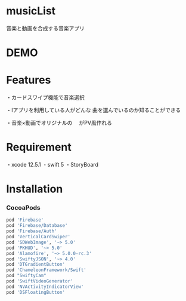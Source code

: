 # musicList
音楽と動画を合成する音楽アプリ

# DEMO


# Features
・カードスワイプ機能で音楽選択

・Iアプリを利用している人がどんな
曲を選んでいるのか知ることができる

・音楽×動画でオリジナルの
　がPV風作れる


# Requirement

・xcode 12.5.1
・swift 5
・StoryBoard

# Installation
### CocoaPods
```ruby
pod 'Firebase'
pod 'Firebase/Database'
pod 'Firebase/Auth'
pod 'VerticalCardSwiper'
pod 'SDWebImage', '~> 5.0'
pod 'PKHUD', '~> 5.0'
pod 'Alamofire', '~> 5.0.0-rc.3'
pod 'SwiftyJSON', '~> 4.0'
pod 'DTGradientButton'
pod 'ChameleonFramework/Swift'
pod "SwiftyCam"
pod 'SwiftVideoGenerator'
pod 'NVActivityIndicatorView'
pod 'DSFloatingButton'
```
